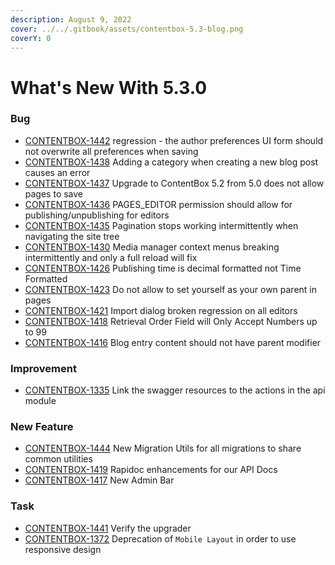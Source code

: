 ```yaml
---
description: August 9, 2022
cover: ../../.gitbook/assets/contentbox-5.3-blog.png
coverY: 0
---
```


# What's New With 5.3.0

### Bug

* [CONTENTBOX-1442](https://ortussolutions.atlassian.net/browse/CONTENTBOX-1442) regression - the author preferences UI form should not overwrite all preferences when saving
* [CONTENTBOX-1438](https://ortussolutions.atlassian.net/browse/CONTENTBOX-1438) Adding a category when creating a new blog post causes an error
* [CONTENTBOX-1437](https://ortussolutions.atlassian.net/browse/CONTENTBOX-1437) Upgrade to ContentBox 5.2 from 5.0 does not allow pages to save
* [CONTENTBOX-1436](https://ortussolutions.atlassian.net/browse/CONTENTBOX-1436) PAGES\_EDITOR permission should allow for publishing/unpublishing for editors
* [CONTENTBOX-1435](https://ortussolutions.atlassian.net/browse/CONTENTBOX-1435) Pagination stops working intermittently when navigating the site tree
* [CONTENTBOX-1430](https://ortussolutions.atlassian.net/browse/CONTENTBOX-1430) Media manager context menus breaking intermittently and only a full reload will fix
* [CONTENTBOX-1426](https://ortussolutions.atlassian.net/browse/CONTENTBOX-1426) Publishing time is decimal formatted not Time Formatted
* [CONTENTBOX-1423](https://ortussolutions.atlassian.net/browse/CONTENTBOX-1423) Do not allow to set yourself as your own parent in pages
* [CONTENTBOX-1421](https://ortussolutions.atlassian.net/browse/CONTENTBOX-1421) Import dialog broken regression on all editors
* [CONTENTBOX-1418](https://ortussolutions.atlassian.net/browse/CONTENTBOX-1418) Retrieval Order Field will Only Accept Numbers up to 99
* [CONTENTBOX-1416](https://ortussolutions.atlassian.net/browse/CONTENTBOX-1416) Blog entry content should not have parent modifier

### Improvement

* [CONTENTBOX-1335](https://ortussolutions.atlassian.net/browse/CONTENTBOX-1335) Link the swagger resources to the actions in the api module

### New Feature

* [CONTENTBOX-1444](https://ortussolutions.atlassian.net/browse/CONTENTBOX-1444) New Migration Utils for all migrations to share common utilities
* [CONTENTBOX-1419](https://ortussolutions.atlassian.net/browse/CONTENTBOX-1419) Rapidoc enhancements for our API Docs
* [CONTENTBOX-1417](https://ortussolutions.atlassian.net/browse/CONTENTBOX-1417) New Admin Bar

### Task

* [CONTENTBOX-1441](https://ortussolutions.atlassian.net/browse/CONTENTBOX-1441) Verify the upgrader
* [CONTENTBOX-1372](https://ortussolutions.atlassian.net/browse/CONTENTBOX-1372) Deprecation of `Mobile Layout` in order to use responsive design

